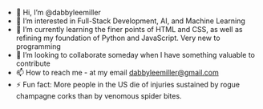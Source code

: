 - 👋 Hi, I’m @dabbyleemiller
- 👀 I’m interested in Full-Stack Development, AI, and Machine Learning
- 🌱 I’m currently learning the finer points of HTML and CSS, as well as refining my foundation of Python and JavaScript. Very new to programming
- 💞️ I’m looking to collaborate someday when I have something valuable to contribute
- 📫 How to reach me - at my email dabbyleemiller@gmail.com
- ⚡ Fun fact: More people in the US die of injuries sustained by rogue champagne corks than by venomous spider bites. 

<!---
dabbyleemiller/dabbyleemiller is a ✨ special ✨ repository because its `README.md` (this file) appears on your GitHub profile.
You can click the Preview link to take a look at your changes.
--->
